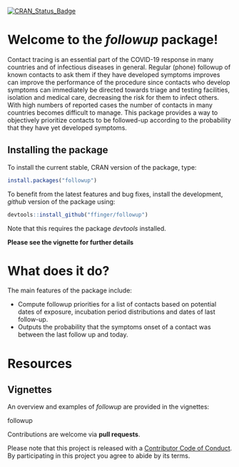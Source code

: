 
[![CRAN\_Status\_Badge](http://www.r-pkg.org/badges/version/followup)](https://cran.r-project.org/package=followup)

# Welcome to the *followup* package\!

Contact tracing is an essential part of the COVID-19 response in many
countries and of infectious diseases in general. Regular (phone)
followup of known contacts to ask them if they have developed symptoms
improves can improve the performance of the procedure since contacts who
develop symptoms can immediately be directed towards triage and testing
facilities, isolation and medical care, decreasing the risk for them to
infect others. With high numbers of reported cases the number of
contacts in many countries becomes difficult to manage. This package
provides a way to objectively prioritize contacts to be followed-up
according to the probability that they have yet developed symptoms.

## Installing the package

To install the current stable, CRAN version of the package, type:

``` r
install.packages("followup")
```

To benefit from the latest features and bug fixes, install the
development, *github* version of the package using:

``` r
devtools::install_github("ffinger/followup")
```

Note that this requires the package *devtools* installed.

**Please see the vignette for further details**

# What does it do?

The main features of the package include:

  - Compute followup priorities for a list of contacts based on
    potential dates of exposure, incubation period distributions and
    dates of last follow-up.
  - Outputs the probability that the symptoms onset of a contact was
    between the last follow up and today.

# Resources

## Vignettes

An overview and examples of *followup* are provided in the vignettes:

followup

Contributions are welcome via **pull requests**.

Please note that this project is released with a [Contributor Code of
Conduct](CONDUCT.md). By participating in this project you agree to
abide by its terms.
